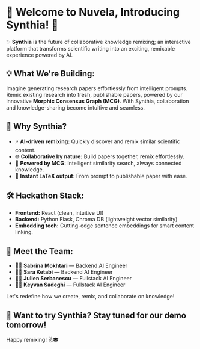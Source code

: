 # 🎉 Welcome to Nuvela, Introducing Synthia! 🚀

✨ **Synthia** is the future of collaborative knowledge remixing; an interactive platform that transforms scientific writing into an exciting, remixable experience powered by AI.

## 💡 What We're Building:
Imagine generating research papers effortlessly from intelligent prompts. Remix existing research into fresh, publishable papers, powered by our innovative **Morphic Consensus Graph (MCG)**. With Synthia, collaboration and knowledge-sharing become intuitive and seamless.

## 🚀 Why Synthia?
- ⚡️ **AI-driven remixing:** Quickly discover and remix similar scientific content.
- 🌐 **Collaborative by nature:** Build papers together, remix effortlessly.
- 🧠 **Powered by MCG:** Intelligent similarity search, always connected knowledge.
- 📄 **Instant LaTeX output:** From prompt to publishable paper with ease.

## 🛠️ Hackathon Stack:
- **Frontend:** React (clean, intuitive UI)
- **Backend:** Python Flask, Chroma DB (lightweight vector similarity)
- **Embedding tech:** Cutting-edge sentence embeddings for smart content linking.

## 🤝 Meet the Team:
- 👩‍💻 **Sabrina Mokhtari** — Backend AI Engineer
- 👩‍💻 **Sara Ketabi** — Backend AI Engineer
- 🧑‍💻 **Julien Serbanescu** — Fullstack AI Engineer
- 🧑‍💻 **Keyvan Sadeghi** — Fullstack AI Engineer

Let's redefine how we create, remix, and collaborate on knowledge!

## 🔗 Want to try Synthia? Stay tuned for our demo tomorrow!

Happy remixing! ✌️🎓
